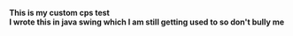 **This is my custom cps test** <br />
**I wrote this in java swing which I am still getting used to so don't bully me**

